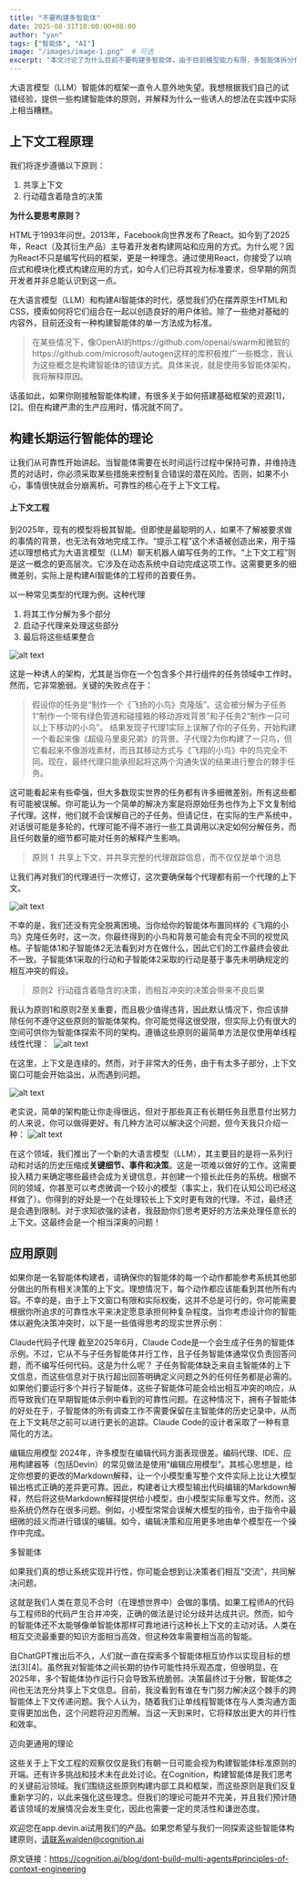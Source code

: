 ```yaml
---
title: "不要构建多智能体"
date: 2025-08-31T10:00:00+08:00
author: "yan"
tags: ["智能体", "AI"]
image: "/images/image-1.png"  # 可选
excerpt: "本文讨论了为什么目前不要构建多智能体，由于目前模型能力有限，多智能体拆分任务会导致更混乱的上下文，因此多线程任务反而不如单线程任务执行的好"
---
```





大语言模型（LLM）智能体的框架一直令人意外地失望。我想根据我们自己的试错经验，提供一些构建智能体的原则，并解释为什么一些诱人的想法在实践中实际上相当糟糕。

## 上下文工程原理

我们将逐步遵循以下原则：

1. 共享上下文
2. 行动蕴含着隐含的决策
  
**为什么要思考原则？**

HTML于1993年问世。2013年，Facebook向世界发布了React。如今到了2025年，React（及其衍生产品）主导着开发者构建网站和应用的方式。为什么呢？因为React不只是编写代码的框架，更是一种理念。通过使用React，你接受了以响应式和模块化模式构建应用的方式，如今人们已将其视为标准要求，但早期的网页开发者并非总能认识到这一点。

在大语言模型（LLM）和构建AI智能体的时代，感觉我们仍在摆弄原生HTML和CSS，摸索如何将它们组合在一起以创造良好的用户体验。除了一些绝对基础的内容外，目前还没有一种构建智能体的单一方法成为标准。

> 在某些情况下，像OpenAI的https://github.com/openai/swarm和微软的https://github.com/microsoft/autogen这样的库积极推广一些概念，我认为这些概念是构建智能体的错误方式。具体来说，就是使用多智能体架构，我将解释原因。

话虽如此，如果你刚接触智能体构建，有很多关于如何搭建基础框架的资源[1]，[2]。但在构建严肃的生产应用时，情况就不同了。

## 构建长期运行智能体的理论

让我们从可靠性开始讲起。当智能体需要在长时间运行过程中保持可靠，并维持连贯的对话时，你必须采取某些措施来控制复合错误的潜在风险。否则，如果不小心，事情很快就会分崩离析。可靠性的核心在于上下文工程。

#### 上下文工程

到2025年，现有的模型将极其智能。但即使是最聪明的人，如果不了解被要求做的事情的背景，也无法有效地完成工作。“提示工程”这个术语被创造出来，用于描述以理想格式为大语言模型（LLM）聊天机器人编写任务的工作。“上下文工程”则是这一概念的更高层次。它涉及在动态系统中自动完成这项工作。这需要更多的细微差别，实际上是构建AI智能体的工程师的首要任务。

以一种常见类型的代理为例。这种代理

1. 将其工作分解为多个部分
2. 启动子代理来处理这些部分
3. 最后将这些结果整合
  
![alt text](https://image.woshipm.com/wp-files/2025/08/CEcZIf8cajVcUhbLtodO.png)

这是一种诱人的架构，尤其是当你在一个包含多个并行组件的任务领域中工作时。然而，它非常脆弱。关键的失败点在于：

>假设你的任务是“制作一个《飞扬的小鸟》克隆版”。这会被分解为子任务1“制作一个带有绿色管道和碰撞箱的移动游戏背景”和子任务2“制作一只可以上下移动的小鸟”。
> 结果发现子代理1实际上误解了你的子任务，开始构建一个看起来像《超级马里奥兄弟》的背景。子代理2为你构建了一只鸟，但它看起来不像游戏素材，而且其移动方式与《飞翔的小鸟》中的鸟完全不同。现在，最终代理只能承担起将这两个沟通失误的结果进行整合的棘手任务。

这可能看起来有些牵强，但大多数现实世界的任务都有许多细微差别，所有这些都有可能被误解。你可能认为一个简单的解决方案是将原始任务也作为上下文复制给子代理。这样，他们就不会误解自己的子任务。但请记住，在实际的生产系统中，对话很可能是多轮的，代理可能不得不进行一些工具调用以决定如何分解任务，而且任何数量的细节都可能对任务的解释产生影响。

> 原则 1  ​
共享上下文，并共享完整的代理跟踪信息，而不仅仅是单个消息​
​

让我们再对我们的代理进行一次修订，这次要确保每个代理都有前一个代理的上下文。​

​![alt text](https://image.woshipm.com/wp-files/2025/08/zmo96YCn0wshv6CETYZ9.png)

不幸的是，我们还没有完全脱离困境。当你给你的智能体布置同样的《飞翔的小鸟》克隆任务时，这一次，你最终得到的小鸟和背景可能会有完全不同的视觉风格。子智能体1和子智能体2无法看到对方在做什么，因此它们的工作最终会彼此不一致。​
​
子智能体1采取的行动和子智能体2采取的行动是基于事先未明确规定的相互冲突的假设。​
​
​
>原则2  ​
行动蕴含着隐含的决策，而相互冲突的决策会带来不良后果​

​
我认为原则1和原则2至关重要，而且极少值得违背，因此默认情况下，你应该排除任何不遵守这些原则的智能体架构。你可能觉得这很受限，但实际上仍有很大的空间可供你为智能体探索不同的架构。​
​
遵循这些原则的最简单方法是仅使用单线程线性代理：​
​
​![alt text](https://image.woshipm.com/wp-files/2025/08/huO9ZvrNnncuSzKdq5pC.png)

​在这里，上下文是连续的。然而，对于非常大的任务，由于有太多子部分，上下文窗口可能会开始溢出，从而遇到问题。

![alt text](https://image.woshipm.com/wp-files/2025/08/ekHXfvxH39U8k56ACx0o.png)

老实说，简单的架构能让你走得很远，但对于那些真正有长期任务且愿意付出努力的人来说，你可以做得更好。有几种方法可以解决这个问题，但今天我只介绍一种：
![alt text](https://image.woshipm.com/wp-files/2025/08/72c3H23EMkWaiCrTKw5h.png)

在这个领域，我们推出了一个新的大语言模型（LLM），其主要目的是将一系列行动和对话的历史压缩成**关键细节、事件和决策**。这是一项难以做好的工作。这需要投入精力来确定哪些最终会成为关键信息，并创建一个擅长此任务的系统。根据不同的领域，你甚至可以考虑微调一个较小的模型（事实上，我们在认知公司已经这样做了）。​
​
你得到的好处是一个在处理较长上下文时更有效的代理。不过，最终还是会遇到限制。对于求知欲强的读者，我鼓励你们思考更好的方法来处理任意长的上下文。这最终会是一个相当深奥的问题！​
​
## 应用原则​
​
如果你是一名智能体构建者，请确保你的智能体的每一个动作都能参考系统其他部分做出的所有相关决策的上下文。理想情况下，每个动作都应该能看到其他所有内容。不幸的是，由于上下文窗口有限和实际权衡，这并不总是可行的，你可能需要根据你所追求的可靠性水平来决定愿意承担何种复杂程度。​
​
当你考虑设计你的智能体以避免决策冲突时，以下是一些值得思考的现实世界示例：​
​

Claude代码子代理​
截至2025年6月，Claude Code是一个会生成子任务的智能体示例。不过，它从不与子任务智能体并行工作，且子任务智能体通常仅负责回答问题，而不编写任何代码。这是为什么呢？ 子任务智能体缺乏来自主智能体的上下文信息，而这些信息对于执行超出回答明确定义问题之外的任何任务都是必需的。如果他们要运行多个并行子智能体，这些子智能体可能会给出相互冲突的响应，从而导致我们在早期智能体示例中看到的可靠性问题。在这种情况下，拥有子智能体的好处在于，子智能体的所有调查工作不需要保留在主智能体的历史记录中，从而在上下文耗尽之前可以进行更长的追踪。Claude Code的设计者采取了一种有意简化的方法。​
​

编辑应用模型  ​
2024年，许多模型在编辑代码方面表现很差。编码代理、IDE、应用构建器等（包括Devin）的常见做法是使用“编辑应用模型”。其核心思想是，给定你想要的更改的Markdown解释，让一个小模型重写整个文件实际上比让大模型输出格式正确的差异更可靠。因此，构建者让大模型输出代码编辑的Markdown解释，然后将这些Markdown解释提供给小模型，由小模型实际重写文件。然而，这些系统仍然存在很多问题。例如，小模型常常会误解大模型的指令，由于指令中最细微的歧义而进行错误的编辑。如今，编辑决策和应用更多地由单个模型在一个操作中完成。​
​

多智能体​
​

如果我们真的想让系统实现并行性，你可能会想到让决策者们相互“交流”，共同解决问题。​
​

这就是我们人类在意见不合时（在理想世界中）会做的事情。如果工程师A的代码与工程师B的代码产生合并冲突，正确的做法是讨论分歧并达成共识。然而，如今的智能体还不太能够像单智能体那样可靠地进行这种长上下文的主动对话。人类在相互交流最重要的知识方面相当高效，但这种效率需要相当高的智能。​
​

自ChatGPT推出后不久，人们就一直在探索多个智能体相互协作以实现目标的想法[3][4]。虽然我对智能体之间长期的协作可能性持乐观态度，但很明显，在2025年，多个智能体协作运行只会导致系统脆弱。决策最终过于分散，智能体之间也无法充分共享上下文信息。目前，我没看到有谁在专门努力解决这个棘手的跨智能体上下文传递问题。我个人认为，随着我们让单线程智能体在与人类沟通方面变得更加出色，这个问题将迎刃而解。当这一天到来时，它将释放出更大的并行性和效率。​
​

迈向更通用的理论​
​

这些关于上下文工程的观察仅仅是我们有朝一日可能会视为构建智能体标准原则的开端。还有许多挑战和技术未在此处讨论。在Cognition，构建智能体是我们思考的关键前沿领域。我们围绕这些原则构建内部工具和框架，而这些原则是我们反复重新学习的，以此来强化这些理念。但我们的理论可能并不完美，并且我们预计随着该领域的发展情况会发生变化，因此也需要一定的灵活性和谦逊态度。​
​

欢迎您在app.devin.ai试用我们的产品。如果您希望与我们一同探索这些智能体构建原则，请联系walden@cognition.ai​

原文链接：https://cognition.ai/blog/dont-build-multi-agents#principles-of-context-engineering
